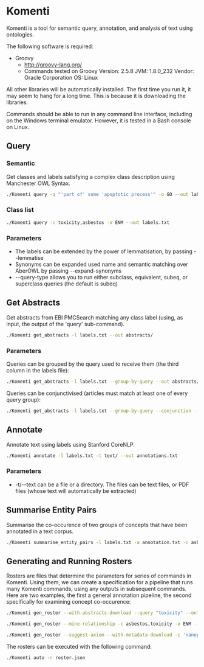 # Komenti

Komenti is a tool for semantic query, annotation, and analysis of text using ontologies. 


The following software is required: 
* Groovy
  * http://groovy-lang.org/
  * Commands tested on Groovy Version: 2.5.8 JVM: 1.8.0_232 Vendor: Oracle Corporation OS: Linux

All other libraries will be automatically installed. The first time you run it, it may seem to hang for a long time. This is because it is downloading the libraries.

Commands should be able to run in any command line interface, including on the Windows terminal emulator. However, it is tested in a Bash console on Linux.

## Query

### Semantic

Get classes and labels satisfying a complex class description using Manchester OWL Syntax.

```bash
./Komenti query -q "'part of' some 'apoptotic process'" -o GO --out labels.txt
```

### Class list

```bash
./Komenti query -c toxicity,asbestos -o ENM --out labels.txt
```

### Parameters

* The labels can be extended by the power of lemmatisation, by passing --lemmatise
* Synonyms can be expanded used name and semantic matching over AberOWL by passing --expand-synonyms
* --query-type allows you to run either subclass, equivalent, subeq, or superclass queries (the default is subeq)

## Get Abstracts

Get abstracts from EBI PMCSearch matching any class label (using, as input, the output of the 'query' sub-command).

```bash
./Komenti get_abstracts -l labels.txt --out abstracts/
```

### Parameters

Queries can be grouped by the query used to receive them (the third column in the labels file):

```bash
./Komenti get_abstracts -l labels.txt --group-by-query --out abstracts/
```

Queries can be conjunctivised (articles must match at least one of every query group):

```bash
./Komenti get_abstracts -l labels.txt --group-by-query --conjunction --out abstracts/
```

## Annotate

Annotate text using labels using Stanford CoreNLP.

```bash
./Komenti annotate -l labels.txt -t text/ --out annotations.txt
```

### Parameters

* -t/--text can be a file or a directory. The files can be text files, or PDF files (whose text will automatically be extracted)

## Summarise Entity Pairs

Summarise the co-occurence of two groups of concepts that have been annotated in a text corpus.

```bash
./Komenti summarise_entity_pairs -l labels.txt -a annotation.txt -c asbestos,toxicity
```

## Generating and Running Rosters

Rosters are files that determine the parameters for series of commands in
Komenti. Using them, we can create a specification for a pipeline that runs many
Komenti commands, using any outputs in subsequent commands. Here are two
examples, the first a general annotation pipeline, the second specifically for
examining concept co-occurence:

```bash
./Komenti gen_roster --with-abstracts-download --query "toxicity" --ontology ENM --out roster.json
```

```bash
./Komenti gen_roster --mine-relationship -c asbestos,toxicity -o ENM --out relationship_roster.json
```

```bash
./Komenti gen_roster --suggest-axiom --with-metadata-download -c 'nanoparticle' --ontology ENM --entity nanoparticle,nanocage,nanocell,nanosphere,nanohorn,nanorod,nanotube,nanoshell,'quantum dot' --default-entity nanoparticle --quality 'chemical substance','environmental material' --default-relation has_component_part --out enm_roster.json
```

The rosters can be executed with the following command:

```bash
./Komenti auto -r roster.json
```
